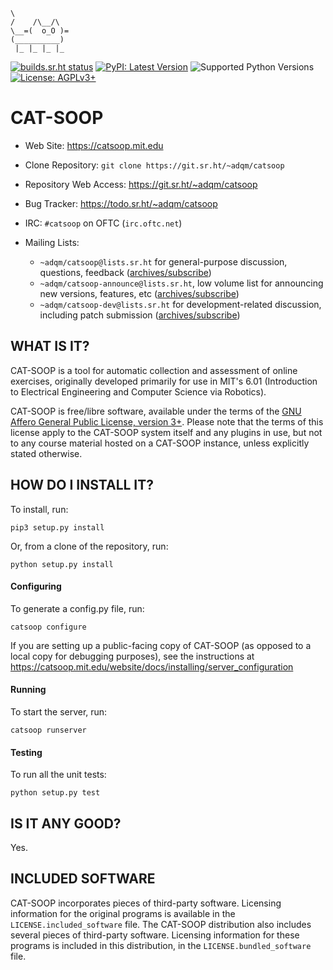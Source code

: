 ```nohighlight
\
/    /\__/\
\__=(  o_O )=
(__________)
 |_ |_ |_ |_
```

[![builds.sr.ht status](https://builds.sr.ht/~adqm/catsoop.svg)](https://builds.sr.ht/~adqm/catsoop?)
[![PyPI: Latest Version](https://img.shields.io/pypi/v/catsoop.svg)](https://pypi.org/project/catsoop/)
![Supported Python Versions](https://img.shields.io/pypi/pyversions/catsoop.svg)
[![License: AGPLv3+](https://img.shields.io/pypi/l/catsoop.svg)](https://hz.mit.edu/git/catsoop/catsoop/raw/branch/master/LICENSE)
# CAT-SOOP

* Web Site: https://catsoop.mit.edu

* Clone Repository: `git clone https://git.sr.ht/~adqm/catsoop`

* Repository Web Access: <https://git.sr.ht/~adqm/catsoop>

* Bug Tracker: <https://todo.sr.ht/~adqm/catsoop>

* IRC: `#catsoop` on OFTC (`irc.oftc.net`)

* Mailing Lists:

    * `~adqm/catsoop@lists.sr.ht` for general-purpose discussion, questions, feedback ([archives/subscribe](https://lists.sr.ht/~adqm/catsoop))
    * `~adqm/catsoop-announce@lists.sr.ht`, low volume list for announcing new versions, features, etc ([archives/subscribe](https://lists.sr.ht/~adqm/catsoop-announce))
    * `~adqm/catsoop-dev@lists.sr.ht` for development-related discussion, including patch submission ([archives/subscribe](https://lists.sr.ht/~adqm/catsoop-dev))


## WHAT IS IT?

CAT-SOOP is a tool for automatic collection and assessment of online exercises, originally developed primarily for use in MIT's 6.01 (Introduction to Electrical Engineering and Computer Science via Robotics).

CAT-SOOP is free/libre software, available under the terms of the [GNU Affero General Public License, version 3+](https://www.gnu.org/licenses/agpl-3.0.en.html).  Please note that the terms of this license apply to the CAT-SOOP system itself and any plugins in use, but not to any course material hosted on a CAT-SOOP instance, unless explicitly stated otherwise.


## HOW DO I INSTALL IT?

To install, run:

```nohighlight
pip3 setup.py install
```

Or, from a clone of the repository, run:

```nohighlight
python setup.py install
```

#### Configuring

To generate a config.py file, run:

```nohighlight
catsoop configure
```

If you are setting up a public-facing copy of CAT-SOOP (as opposed to a local copy for debugging purposes), see the instructions at https://catsoop.mit.edu/website/docs/installing/server_configuration

#### Running

To start the server, run:

```nohighlight
catsoop runserver
```

#### Testing

To run all the unit tests:

```nohighlight
python setup.py test
```


## IS IT ANY GOOD?

Yes.


## INCLUDED SOFTWARE

CAT-SOOP incorporates pieces of third-party software.  Licensing information for the original programs is available in the `LICENSE.included_software` file.  The CAT-SOOP distribution also includes several pieces of third-party software.  Licensing information for these programs is included in this distribution, in the `LICENSE.bundled_software` file.
